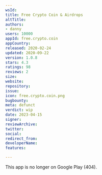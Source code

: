 ```yaml
---
wsId: 
title: Free Crypto Coin & Airdrops
altTitle: 
authors:
- danny
users: 10000
appId: free.crypto.coin
appCountry: 
released: 2020-02-24
updated: 2020-09-22
version: 1.0.8
stars: 4.3
ratings: 98
reviews: 2
size: 
website: 
repository: 
issue: 
icon: free.crypto.coin.png
bugbounty: 
meta: defunct
verdict: wip
date: 2023-04-15
signer: 
reviewArchive: 
twitter: 
social: 
redirect_from: 
developerName: 
features: 

---
```


This app is no longer on Google Play (404).


